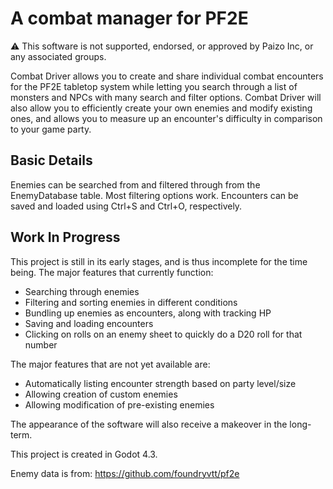 # A combat manager for PF2E

⚠ This software is not supported, endorsed, or approved by Paizo Inc, or any associated groups.

Combat Driver allows you to create and share individual combat encounters for the PF2E tabletop system while letting you search through a list of monsters and NPCs with many search and filter options.
Combat Driver will also allow you to efficiently create your own enemies and modify existing ones, and allows you to measure up an encounter's difficulty in comparison to your game party.

## Basic Details
Enemies can be searched from and filtered through from the EnemyDatabase table. Most filtering options work. Encounters can be saved and loaded using Ctrl+S and Ctrl+O, respectively.


## Work In Progress

This project is still in its early stages, and is thus incomplete for the time being. The major features that currently function:
* Searching through enemies
* Filtering and sorting enemies in different conditions
* Bundling up enemies as encounters, along with tracking HP
* Saving and loading encounters
* Clicking on rolls on an enemy sheet to quickly do a D20 roll for that number

The major features that are not yet available are:
* Automatically listing encounter strength based on party level/size
* Allowing creation of custom enemies
* Allowing modification of pre-existing enemies

The appearance of the software will also receive a makeover in the long-term.

This project is created in Godot 4.3.

Enemy data is from: https://github.com/foundryvtt/pf2e
